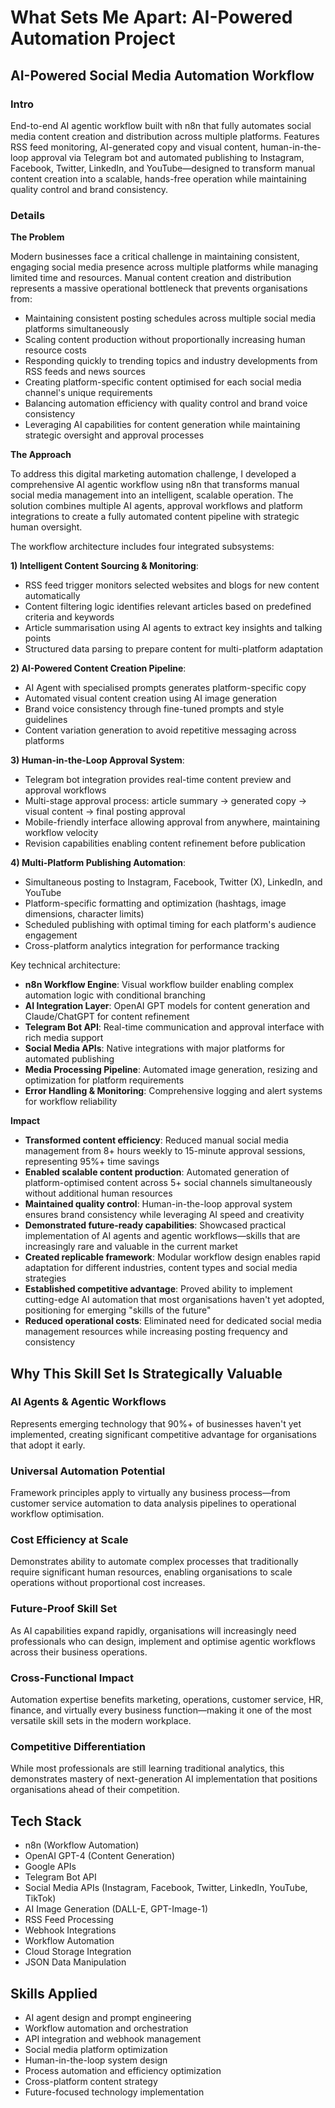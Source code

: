 # What Sets Me Apart: AI-Powered Automation Project

## AI-Powered Social Media Automation Workflow

### Intro
End-to-end AI agentic workflow built with n8n that fully automates social media content creation and distribution across multiple platforms. Features RSS feed monitoring, AI-generated copy and visual content, human-in-the-loop approval via Telegram bot and automated publishing to Instagram, Facebook, Twitter, LinkedIn, and YouTube—designed to transform manual content creation into a scalable, hands-free operation while maintaining quality control and brand consistency.

### Details

**The Problem**

Modern businesses face a critical challenge in maintaining consistent, engaging social media presence across multiple platforms while managing limited time and resources. Manual content creation and distribution represents a massive operational bottleneck that prevents organisations from:

- Maintaining consistent posting schedules across multiple social media platforms simultaneously
- Scaling content production without proportionally increasing human resource costs
- Responding quickly to trending topics and industry developments from RSS feeds and news sources
- Creating platform-specific content optimised for each social media channel's unique requirements
- Balancing automation efficiency with quality control and brand voice consistency
- Leveraging AI capabilities for content generation while maintaining strategic oversight and approval processes

**The Approach**

To address this digital marketing automation challenge, I developed a comprehensive AI agentic workflow using n8n that transforms manual social media management into an intelligent, scalable operation. The solution combines multiple AI agents, approval workflows and platform integrations to create a fully automated content pipeline with strategic human oversight.

The workflow architecture includes four integrated subsystems:

**1) Intelligent Content Sourcing & Monitoring**:
- RSS feed trigger monitors selected websites and blogs for new content automatically
- Content filtering logic identifies relevant articles based on predefined criteria and keywords
- Article summarisation using AI agents to extract key insights and talking points
- Structured data parsing to prepare content for multi-platform adaptation

**2) AI-Powered Content Creation Pipeline**:
- AI Agent with specialised prompts generates platform-specific copy
- Automated visual content creation using AI image generation 
- Brand voice consistency through fine-tuned prompts and style guidelines
- Content variation generation to avoid repetitive messaging across platforms

**3) Human-in-the-Loop Approval System**:
- Telegram bot integration provides real-time content preview and approval workflows
- Multi-stage approval process: article summary → generated copy → visual content → final posting approval
- Mobile-friendly interface allowing approval from anywhere, maintaining workflow velocity
- Revision capabilities enabling content refinement before publication

**4) Multi-Platform Publishing Automation**:
- Simultaneous posting to Instagram, Facebook, Twitter (X), LinkedIn, and YouTube
- Platform-specific formatting and optimization (hashtags, image dimensions, character limits)
- Scheduled publishing with optimal timing for each platform's audience engagement
- Cross-platform analytics integration for performance tracking

Key technical architecture:
- **n8n Workflow Engine**: Visual workflow builder enabling complex automation logic with conditional branching
- **AI Integration Layer**: OpenAI GPT models for content generation and Claude/ChatGPT for content refinement
- **Telegram Bot API**: Real-time communication and approval interface with rich media support
- **Social Media APIs**: Native integrations with major platforms for automated publishing
- **Media Processing Pipeline**: Automated image generation, resizing and optimization for platform requirements
- **Error Handling & Monitoring**: Comprehensive logging and alert systems for workflow reliability

**Impact**

- **Transformed content efficiency**: Reduced manual social media management from 8+ hours weekly to 15-minute approval sessions, representing 95%+ time savings
- **Enabled scalable content production**: Automated generation of platform-optimised content across 5+ social channels simultaneously without additional human resources
- **Maintained quality control**: Human-in-the-loop approval system ensures brand consistency while leveraging AI speed and creativity
- **Demonstrated future-ready capabilities**: Showcased practical implementation of AI agents and agentic workflows—skills that are increasingly rare and valuable in the current market
- **Created replicable framework**: Modular workflow design enables rapid adaptation for different industries, content types and social media strategies
- **Established competitive advantage**: Proved ability to implement cutting-edge AI automation that most organisations haven't yet adopted, positioning for emerging "skills of the future"
- **Reduced operational costs**: Eliminated need for dedicated social media management resources while increasing posting frequency and consistency

## Why This Skill Set Is Strategically Valuable

### AI Agents & Agentic Workflows
Represents emerging technology that 90%+ of businesses haven't yet implemented, creating significant competitive advantage for organisations that adopt it early.

### Universal Automation Potential
Framework principles apply to virtually any business process—from customer service automation to data analysis pipelines to operational workflow optimisation.

### Cost Efficiency at Scale
Demonstrates ability to automate complex processes that traditionally require significant human resources, enabling organisations to scale operations without proportional cost increases.

### Future-Proof Skill Set
As AI capabilities expand rapidly, organisations will increasingly need professionals who can design, implement and optimise agentic workflows across their business operations.

### Cross-Functional Impact
Automation expertise benefits marketing, operations, customer service, HR, finance, and virtually every business function—making it one of the most versatile skill sets in the modern workplace.

### Competitive Differentiation
While most professionals are still learning traditional analytics, this demonstrates mastery of next-generation AI implementation that positions organisations ahead of their competition.

## Tech Stack
- n8n (Workflow Automation)
- OpenAI GPT-4 (Content Generation)
- Google APIs
- Telegram Bot API
- Social Media APIs (Instagram, Facebook, Twitter, LinkedIn, YouTube, TikTok)
- AI Image Generation (DALL-E, GPT-Image-1)
- RSS Feed Processing
- Webhook Integrations
- Workflow Automation
- Cloud Storage Integration
- JSON Data Manipulation

## Skills Applied
- AI agent design and prompt engineering
- Workflow automation and orchestration
- API integration and webhook management
- Social media platform optimization
- Human-in-the-loop system design
- Process automation and efficiency optimization
- Cross-platform content strategy
- Future-focused technology implementation
